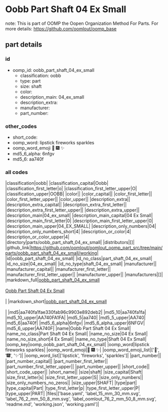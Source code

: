# Oobb Part Shaft 04 Ex Small  

note: This is part of OOMP the Oopen Organization Method For Parts. For more details: https://github.com/oomlout/oomp_base

##  part details





### id
* oomp_id: oobb_part_shaft_04_ex_small
  * classification: oobb
  * type: part
  * size: shaft
  * color: 
  * description_main: 04_ex_small
  * description_extra: 
  * manufacturer: 
  * part_number: 

### other_codes
* short_code: 
* oomp_word: lipstick fireworks sparkles
* oomp_word_emoji :lipstick: :fireworks: :sparkles:
* md5_6_alpha: 6nfgv
* md5_6: aa740f

### all codes 
|classification|oobb|
|classification_capital|Oobb|
|classification_first_letter|o|
|classification_first_letter_upper|O|
|classification_upper|OOBB|
|color||
|color_capital||
|color_first_letter||
|color_first_letter_upper||
|color_upper||
|description_extra||
|description_extra_capital||
|description_extra_first_letter||
|description_extra_first_letter_upper||
|description_extra_upper||
|description_main|04_ex_small|
|description_main_capital|04 Ex Small|
|description_main_first_letter|0|
|description_main_first_letter_upper|0|
|description_main_upper|04_EX_SMALL|
|description_only_numbers|04|
|description_only_numbers_short|4|
|description_or_color|4|
|description_or_color_upper|4|
|directory|parts/oobb_part_shaft_04_ex_small|
|distributors|[]|
|github_link|https://github.com/oomlout/oomlout_oomp_part_src/tree/main/parts/oobb_part_shaft_04_ex_small/working|
|id|oobb_part_shaft_04_ex_small|
|id_no_class|part_shaft_04_ex_small|
|id_no_size|04_ex_small|
|id_no_type|shaft_04_ex_small|
|manufacturer||
|manufacturer_capital||
|manufacturer_first_letter||
|manufacturer_first_letter_upper||
|manufacturer_upper||
|manufacturers|[]|
|markdown_full|[oobb_part_shaft_04_ex_small](https://github.com/oomlout/oomlout_oomp_part_src/tree/main/parts/oobb_part_shaft_04_ex_small/working)<br>[](https://github.com/oomlout/oomlout_oomp_part_src/tree/main/parts/oobb_part_shaft_04_ex_small/working)<br>[Oobb Part Shaft 04 Ex Small](https://github.com/oomlout/oomlout_oomp_part_src/tree/main/parts/oobb_part_shaft_04_ex_small/working)<br><br>|
|markdown_short|[oobb_part_shaft_04_ex_small](https://github.com/oomlout/oomlout_oomp_part_src/tree/main/parts/oobb_part_shaft_04_ex_small/working)<br><br>|
|md5|aa740fa1fae330fab96c9903e892deb2|
|md5_10|aa740fa1fa|
|md5_10_upper|AA740FA1FA|
|md5_5|aa740|
|md5_5_upper|AA740|
|md5_6|aa740f|
|md5_6_alpha|6nfgv|
|md5_6_alpha_upper|6NFGV|
|md5_6_upper|AA740F|
|name|Oobb Part Shaft 04 Ex Small|
|name_no_class|Part Shaft 04 Ex Small|
|name_no_size|04 Ex Small|
|name_no_size_short|4 Ex Small|
|name_no_type|Shaft 04 Ex Small|
|oomp_key|oomp_oobb_part_shaft_04_ex_small|
|oomp_word|lipstick fireworks sparkles|
|oomp_word_emoji|:lipstick: :fireworks: :sparkles:|
|oomp_word_emoji_list|[':lipstick:', ':fireworks:', ':sparkles:']|
|oomp_word_list|['lipstick', 'fireworks', 'sparkles']|
|part_number||
|part_number_capital||
|part_number_first_letter||
|part_number_first_letter_upper||
|part_number_upper||
|short_code||
|short_code_upper||
|short_name||
|size|shaft|
|size_capital|Shaft|
|size_first_letter|s|
|size_first_letter_upper|S|
|size_only_numbers||
|size_only_numbers_no_zeros||
|size_upper|SHAFT|
|type|part|
|type_capital|Part|
|type_first_letter|p|
|type_first_letter_upper|P|
|type_upper|PART|
|files|['base.yaml', 'label_15_mm_30_mm.svg', 'label_76_2_mm_50_8_mm.svg', 'label_oomlout_76_2_mm_50_8_mm.svg', 'readme.md', 'working.json', 'working.yaml']|
